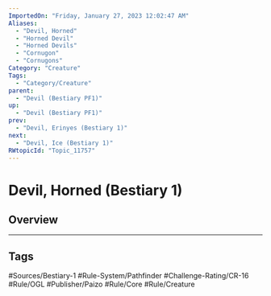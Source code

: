 ```yaml
---
ImportedOn: "Friday, January 27, 2023 12:02:47 AM"
Aliases:
  - "Devil, Horned"
  - "Horned Devil"
  - "Horned Devils"
  - "Cornugon"
  - "Cornugons"
Category: "Creature"
Tags:
  - "Category/Creature"
parent:
  - "Devil (Bestiary PF1)"
up:
  - "Devil (Bestiary PF1)"
prev:
  - "Devil, Erinyes (Bestiary 1)"
next:
  - "Devil, Ice (Bestiary 1)"
RWtopicId: "Topic_11757"
---
```

# Devil, Horned (Bestiary 1)
## Overview

---
## Tags
#Sources/Bestiary-1 #Rule-System/Pathfinder #Challenge-Rating/CR-16 #Rule/OGL #Publisher/Paizo #Rule/Core #Rule/Creature

